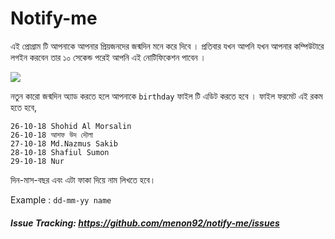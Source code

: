 # Notify-me
এই প্রোগ্রাম টি আপনাকে আপনার প্রিয়জনদের জন্মদিন মনে করে দিবে । প্রতিবার যখন আপনি যখন আপনার কম্পিউটারে লগইন করবেন তার ১০ সেকেন্ড পরেই আপনি এই নোটিফিকেশন পাবেন । 

![](![Before](https://github.com/menon92/ArrangeFiles/blob/master/before.png))

নতুন কারো জন্মদিন অ্যাড করতে হলে আপনাকে `birthday` ফাইল টি এডিট করতে হবে । ফাইল ফরমেট এই রকম হতে হবে, 
```
26-10-18 Shohid Al Morsalin
26-10-18 আশফ উদ দৌলা
27-10-18 Md.Nazmus Sakib
28-10-18 Shafiul Sumon
29-10-18 Nur
```
দিন-মাস-বছর এবং এটা ফাকা দিয়ে নাম লিখতে হবে।

Example : `dd-mm-yy name`

##### Issue Tracking: https://github.com/menon92/notify-me/issues


